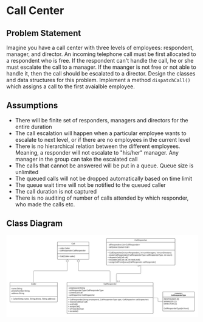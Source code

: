 # Call Center

## Problem Statement
Imagine you have a call center with three levels of employees: respondent, manager, and director. An incoming telephone call must be first allocated to a respondent who is free. If the respondent can't handle the call, he or she must escalate the call to a manager. If the maanger is not free or not able to handle it, then the call should be escalated to a director. Design the classes and data structures for this problem. Implement a method `dispatchCall()` which assigns a call to the first avaialble employee.

## Assumptions
* There will be finite set of responders, managers and directors for the entire duration
* The call escalation will happen when a particular employee wants to escalate to next level, or if there are no employees in the current level
* There is no hierarchical relation between the different employees. Meaning, a responder will not escalate to "his/her" manager. Any manager in the group can take the escalated call
* The calls that cannot be answered will be put in a queue. Queue size is unlimited
* The queued calls will not be dropped automatically based on time limit
* The queue wait time will not be notified to the queued caller
* The call duration is not captured
* There is no auditing of number of calls attended by which responder, who made the calls etc.

## Class Diagram
![Call Center - Class Diagram](/class-diagrams/Call%20Center%20-%20Class%20Diagram.jpeg?raw=true)





